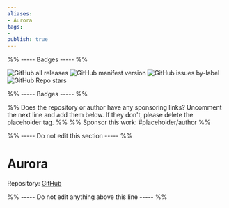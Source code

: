 ```yaml
---
aliases:
- Aurora
tags: 
- 
publish: true
---
```


%% ----- Badges ----- %%

![GitHub all releases](https://img.shields.io/github/downloads/auroral-ui/aurora-obsidian-md/total?color=573E7A&logo=github&style=for-the-badge) 
![GitHub manifest version](https://img.shields.io/github/manifest-json/v/auroral-ui/aurora-obsidian-md?color=573E7A&logo=github&style=for-the-badge) 
![GitHub issues by-label](https://img.shields.io/github/issues/auroral-ui/aurora-obsidian-md/help%20wanted?color=573E7A&logo=github&style=for-the-badge) 
![GitHub Repo stars](https://img.shields.io/github/stars/auroral-ui/aurora-obsidian-md?color=573E7A&logo=github&style=for-the-badge)

%% ----- Badges ----- %%

%% Does the repository or author have any sponsoring links? Uncomment the next line and add them below. If they don't, please delete the placeholder tag. %%
%% Sponsor this work: #placeholder/author %%

%% ----- Do not edit this section ----- %%

# Aurora

Repository: [GitHub](https://github.com/auroral-ui/aurora-obsidian-md)



%% ----- Do not edit anything above this line ----- %% 
